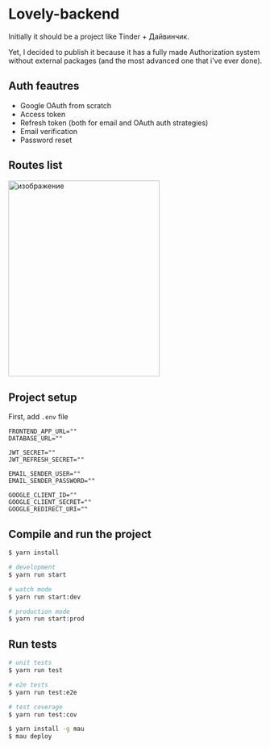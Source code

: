 # Lovely-backend

Initially it should be a project like Tinder + Дайвинчик. 

Yet, I decided to publish it because it has a fully made Authorization system without external packages (and the most advanced one that i've ever done).

## Auth feautres

- Google OAuth from scratch
- Access token
- Refresh token (both for email and OAuth auth strategies)
- Email verification
- Password reset

## Routes list

<img width="300" height="388" alt="изображение" src="https://github.com/user-attachments/assets/9b49e25a-60bc-4330-b637-fd7b1f061b2b" />

## Project setup

First, add `.env` file

```env
FRONTEND_APP_URL=""
DATABASE_URL=""

JWT_SECRET=""
JWT_REFRESH_SECRET=""

EMAIL_SENDER_USER=""
EMAIL_SENDER_PASSWORD=""

GOOGLE_CLIENT_ID=""
GOOGLE_CLIENT_SECRET=""
GOOGLE_REDIRECT_URI=""
```

## Compile and run the project

```bash
$ yarn install
```

```bash
# development
$ yarn run start

# watch mode
$ yarn run start:dev

# production mode
$ yarn run start:prod
```

## Run tests

```bash
# unit tests
$ yarn run test

# e2e tests
$ yarn run test:e2e

# test coverage
$ yarn run test:cov
```


```bash
$ yarn install -g mau
$ mau deploy
```
